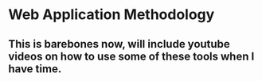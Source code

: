 # Web Application Methodology

## This is barebones now, will include youtube videos on how to use some of these tools when I have time.
